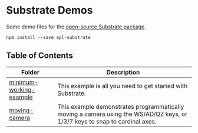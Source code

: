 # Substrate Demos

Some demo files for the [open-source Substrate package](https://github.com/jhuapl-boss/substrate).

```
npm install --save apl-substrate
```

## Table of Contents

| Folder | Description |
|--------|-------------|
| [minimum-working-example](minimum-working-example) | This example is all you need to get started with Substrate. |
| [moving-camera](moving-camera) | This example demonstrates programmatically moving a camera using the WS/AD/QZ keys, or 1/3/7 keys to snap to cardinal axes. |
